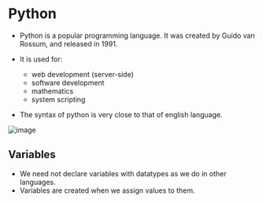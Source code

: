 # Python

- Python is a popular programming language. It was created by Guido van Rossum, and released in 1991.

- It is used for:
  - web development (server-side)
  - software development
  - mathematics
  - system scripting

- The syntax of python is very close to that of english language.
  
![image](https://github.com/user-attachments/assets/16e1e3bb-bdc8-46d3-b666-3b6ae05d4ee9)

## Variables

- We need not declare variables with datatypes as we do in other languages.
- Variables are created when we assign values to them.
